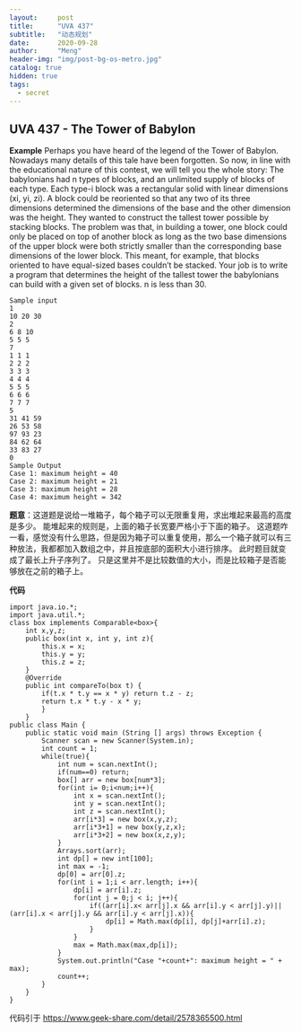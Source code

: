 ```yaml
---
layout:     post
title:      "UVA 437"
subtitle:   "动态规划"
date:       2020-09-28
author:     "Meng"
header-img: "img/post-bg-os-metro.jpg"
catalog: true
hidden: true
tags:
  - secret
---
```


## UVA 437 - The Tower of Babylon

**Example**
Perhaps you have heard of the legend of the Tower of Babylon. Nowadays many details of this tale
have been forgotten. So now, in line with the educational nature of this contest, we will tell you the
whole story:
The babylonians had n types of blocks, and an unlimited supply of blocks of each type.
Each type-i block was a rectangular solid with linear dimensions (xi, yi, zi). A block could
be reoriented so that any two of its three dimensions determined the dimensions of the base
and the other dimension was the height.
They wanted to construct the tallest tower possible by stacking blocks. The problem was
that, in building a tower, one block could only be placed on top of another block as long as
the two base dimensions of the upper block were both strictly smaller than the corresponding
base dimensions of the lower block. This meant, for example, that blocks oriented to have
equal-sized bases couldn’t be stacked.
Your job is to write a program that determines the height of the tallest tower the babylonians can
build with a given set of blocks.
n is less than 30.
```
Sample input
1
10 20 30
2
6 8 10
5 5 5
7
1 1 1
2 2 2
3 3 3
4 4 4
5 5 5
6 6 6
7 7 7
5
31 41 59
26 53 58
97 93 23
84 62 64
33 83 27
0
Sample Output
Case 1: maximum height = 40
Case 2: maximum height = 21
Case 3: maximum height = 28
Case 4: maximum height = 342
```

**题意**：这道题是说给一堆箱子，每个箱子可以无限重复用，求出堆起来最高的高度是多少。
能堆起来的规则是，上面的箱子长宽要严格小于下面的箱子。
这道题咋一看，感觉没有什么思路，但是因为箱子可以重复使用，那么一个箱子就可以有三种放法，我都都加入数组之中，并且按底部的面积大小进行排序。 此时题目就变成了最长上升子序列了。 只是这里并不是比较数值的大小，而是比较箱子是否能够放在之前的箱子上。

**代码**
```
import java.io.*;  
import java.util.*;  
class box implements Comparable<box>{  
    int x,y,z;  
    public box(int x, int y, int z){  
        this.x = x;
        this.y = y;
        this.z = z;  
    }  
    @Override  
    public int compareTo(box t) {  
        if(t.x * t.y == x * y) return t.z - z;  
        return t.x * t.y - x * y;  
        }  
    }  
public class Main {  
    public static void main (String [] args) throws Exception {  
        Scanner scan = new Scanner(System.in);  
        int count = 1;  
        while(true){  
            int num = scan.nextInt();  
            if(num==0) return;  
            box[] arr = new box[num*3];  
            for(int i= 0;i<num;i++){  
                int x = scan.nextInt();  
                int y = scan.nextInt();  
                int z = scan.nextInt();  
                arr[i*3] = new box(x,y,z);  
                arr[i*3+1] = new box(y,z,x);  
                arr[i*3+2] = new box(x,z,y);  
            }  
            Arrays.sort(arr);  
            int dp[] = new int[100];  
            int max = -1;  
            dp[0] = arr[0].z;  
            for(int i = 1;i < arr.length; i++){  
                dp[i] = arr[i].z;  
                for(int j = 0;j < i; j++){  
                    if((arr[i].x< arr[j].x && arr[i].y < arr[j].y)||(arr[i].x < arr[j].y && arr[i].y < arr[j].x)){  
                        dp[i] = Math.max(dp[i], dp[j]+arr[i].z);  
                    }  
                }  
                max = Math.max(max,dp[i]);  
            }  
            System.out.println("Case "+count+": maximum height = " + max);  
            count++;  
        }  
    }  
}  
```
代码引于 https://www.geek-share.com/detail/2578365500.html
